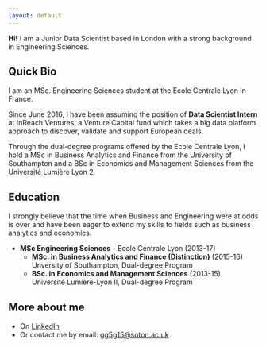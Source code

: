 ```yaml
---
layout: default
---
```


**Hi!** I am a Junior Data Scientist based in London with a strong background in Engineering Sciences.

## Quick Bio

I am an MSc. Engineering Sciences student at the Ecole Centrale Lyon in France.

Since June 2016, I have been assuming the position of **Data Scientist Intern** at InReach Ventures, a Venture Capital fund which takes a big data platform approach to discover, validate and support European deals.  

Through the dual-degree programs offered by the Ecole Centrale Lyon, I hold a MSc in Business Analytics and Finance from the University of Southampton and a BSc in Economics and Management Sciences from the Université Lumière Lyon 2.


## Education

I strongly believe that the time when Business and Engineering were at odds is over and have been eager to extend my skills to fields such as business analytics and economics.

* **MSc Engineering Sciences** - Ecole Centrale Lyon (2013-17)  
	- **MSc. in Business Analytics and Finance (Distinction)**  (2015-16)  
	Unversity of Southampton, Dual-degree Program    
	- **BSc. in Economics and Management Sciences** (2013-15)  
	Université Lumière-Lyon II, Dual-degree Program  

## More about me

- On [LinkedIn](https://www.linkedin.com/in/ghyslaingaillard)
- Or contact me by email: [gg5g15@soton.ac.uk](mailto:gg5g15@soton.ac.uk)
